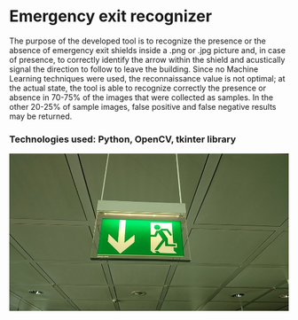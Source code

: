 # Emergency exit recognizer

The purpose of the developed tool is to recognize the presence or the absence of emergency exit shields inside a .png or .jpg picture and, in case of presence, to correctly identify the arrow within the shield and acustically signal the direction to follow to leave the building.
Since no Machine Learning techniques were used, the reconnaissance value is not optimal; at the actual state, the tool is able to recognize correctly the presence or absence in 70-75% of the images that were collected as samples. In the other 20-25% of sample images, false positive and false negative results may be returned.

### Technologies used: Python, OpenCV, tkinter library

![Alt text](airport-2397034_960_720.jpg)
